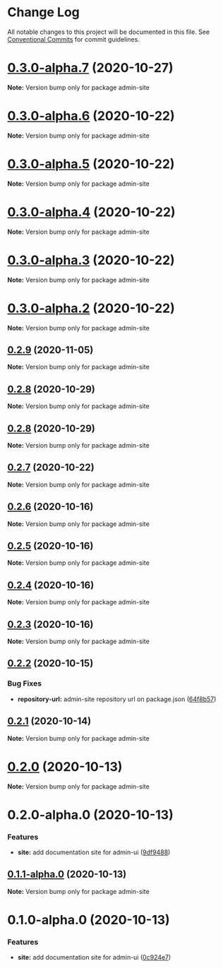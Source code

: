 # Change Log

All notable changes to this project will be documented in this file.
See [Conventional Commits](https://conventionalcommits.org) for commit guidelines.

# [0.3.0-alpha.7](https://github.com/vtex/onda/tree/master/styleguides/admin/site/compare/admin-site@0.3.0-alpha.6...admin-site@0.3.0-alpha.7) (2020-10-27)

**Note:** Version bump only for package admin-site





# [0.3.0-alpha.6](https://github.com/vtex/onda/tree/master/styleguides/admin/site/compare/admin-site@0.3.0-alpha.5...admin-site@0.3.0-alpha.6) (2020-10-22)

**Note:** Version bump only for package admin-site

# [0.3.0-alpha.5](https://github.com/vtex/onda/tree/master/styleguides/admin/site/compare/admin-site@0.3.0-alpha.4...admin-site@0.3.0-alpha.5) (2020-10-22)

**Note:** Version bump only for package admin-site

# [0.3.0-alpha.4](https://github.com/vtex/onda/tree/master/styleguides/admin/site/compare/admin-site@0.3.0-alpha.3...admin-site@0.3.0-alpha.4) (2020-10-22)

**Note:** Version bump only for package admin-site

# [0.3.0-alpha.3](https://github.com/vtex/onda/tree/master/styleguides/admin/site/compare/admin-site@0.3.0-alpha.2...admin-site@0.3.0-alpha.3) (2020-10-22)

**Note:** Version bump only for package admin-site

# [0.3.0-alpha.2](https://github.com/vtex/onda/tree/master/styleguides/admin/site/compare/admin-site@0.3.0-alpha.1...admin-site@0.3.0-alpha.2) (2020-10-22)

**Note:** Version bump only for package admin-site

## [0.2.9](https://github.com/vtex/onda/tree/master/styleguides/admin/site/compare/admin-site@0.2.8...admin-site@0.2.9) (2020-11-05)

**Note:** Version bump only for package admin-site

## [0.2.8](https://github.com/vtex/onda/tree/master/styleguides/admin/site/compare/admin-site@0.2.7...admin-site@0.2.8) (2020-10-29)

**Note:** Version bump only for package admin-site

## [0.2.8](https://github.com/vtex/onda/tree/master/styleguides/admin/site/compare/admin-site@0.2.7...admin-site@0.2.8) (2020-10-29)

**Note:** Version bump only for package admin-site

## [0.2.7](https://github.com/vtex/onda/tree/master/styleguides/admin/site/compare/admin-site@0.2.6...admin-site@0.2.7) (2020-10-22)

**Note:** Version bump only for package admin-site

## [0.2.6](https://github.com/vtex/onda/tree/master/styleguides/admin/site/compare/admin-site@0.2.5...admin-site@0.2.6) (2020-10-16)

**Note:** Version bump only for package admin-site

## [0.2.5](https://github.com/vtex/onda/tree/master/styleguides/admin/site/compare/admin-site@0.2.4...admin-site@0.2.5) (2020-10-16)

**Note:** Version bump only for package admin-site

## [0.2.4](https://github.com/vtex/onda/tree/master/styleguides/admin/site/compare/admin-site@0.2.3...admin-site@0.2.4) (2020-10-16)

**Note:** Version bump only for package admin-site

## [0.2.3](https://github.com/vtex/onda/tree/master/styleguides/admin/site/compare/admin-site@0.2.2...admin-site@0.2.3) (2020-10-16)

**Note:** Version bump only for package admin-site

## [0.2.2](https://github.com/vtex/onda/tree/master/styleguides/admin/site/compare/admin-site@0.2.1...admin-site@0.2.2) (2020-10-15)

### Bug Fixes

- **repository-url:** admin-site repository url on package.json ([64f8b57](https://github.com/vtex/onda/tree/master/styleguides/admin/site/commit/64f8b5780921d4ed18d5ef82c345bea094e24bbf))

## [0.2.1](https://github.com/vtex/onda/tree/master/stylesguides/admin/site/compare/admin-site@0.2.0...admin-site@0.2.1) (2020-10-14)

**Note:** Version bump only for package admin-site

# [0.2.0](https://github.com/vtex/onda/tree/master/stylesguides/admin/site/compare/admin-site@0.2.0-alpha.0...admin-site@0.2.0) (2020-10-13)

**Note:** Version bump only for package admin-site

# 0.2.0-alpha.0 (2020-10-13)

### Features

- **site:** add documentation site for admin-ui ([9df9488](https://github.com/vtex/onda/tree/master/stylesguides/admin/site/commit/9df9488869fe7362cd845a5697e7f2adb4995462))

## [0.1.1-alpha.0](https://github.com/vtex/onda/tree/master/stylesguides/admin/site/compare/admin-site@0.1.0-alpha.0...admin-site@0.1.1-alpha.0) (2020-10-13)

**Note:** Version bump only for package admin-site

# 0.1.0-alpha.0 (2020-10-13)

### Features

- **site:** add documentation site for admin-ui ([0c924e7](https://github.com/vtex/onda/tree/master/stylesguides/admin/site/commit/0c924e7a97656444cff5add03f606230a2a023e2))
